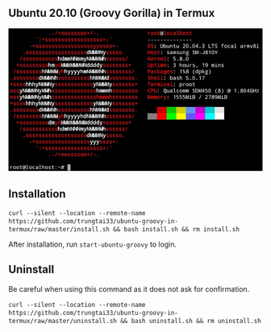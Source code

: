 ## Ubuntu 20.10 (Groovy Gorilla) in Termux
![image](neofetch.png)
## Installation
```
curl --silent --location --remote-name https://github.com/trungtai33/ubuntu-groovy-in-termux/raw/master/install.sh && bash install.sh && rm install.sh
```
After installation, run ```start-ubuntu-groovy``` to login.
## Uninstall
Be careful when using this command as it does not ask for confirmation.
```
curl --silent --location --remote-name https://github.com/trungtai33/ubuntu-groovy-in-termux/raw/master/uninstall.sh && bash uninstall.sh && rm uninstall.sh
```
